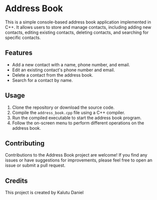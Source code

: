 # Address Book
This is a simple console-based address book application implemented in C++. It allows users to store and manage contacts, including adding new contacts, editing existing contacts, deleting contacts, and searching for specific contacts.

## Features
- Add a new contact with a name, phone number, and email.
- Edit an existing contact's phone number and email.
- Delete a contact from the address book.
- Search for a contact by name.

## Usage
1. Clone the repository or download the source code.
2. Compile the `address_book.cpp` file using a C++ compiler.
3. Run the compiled executable to start the address book program.
4. Follow the on-screen menu to perform different operations on the address book.

## Contributing
Contributions to the Address Book project are welcome! If you find any issues or have suggestions for improvements, please feel free to open an issue or submit a pull request.

## Credits
This project is created by Kalutu Daniel


